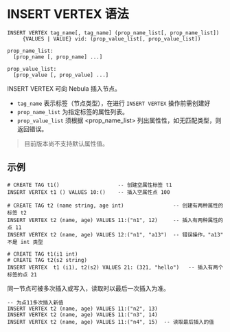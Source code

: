 # INSERT VERTEX 语法

```
INSERT VERTEX tag_name[, tag_name] (prop_name_list[, prop_name_list])
     {VALUES | VALUE} vid: (prop_value_list[, prop_value_list])

prop_name_list:
  [prop_name [, prop_name] ...]

prop_value_list:
  [prop_value [, prop_value] ...]
```

INSERT VERTEX 可向 Nebula 插入节点。

- `tag_name` 表示标签（节点类型），在进行 `INSERT VERTEX` 操作前需创建好
- `prop_name_list` 为指定标签的属性列表。
- `prop_value_list` 须根据 <prop_name_list> 列出属性性，如无匹配类型，则返回错误。

> 目前版本尚不支持默认属性值。

## 示例

```
# CREATE TAG t1()                   -- 创建空属性标签 t1
INSERT VERTEX t1 () VALUES 10:()    -- 插入空属性点 100
```

```
# CREATE TAG t2 (name string, age int)                -- 创建有两种属性的标签 t2
INSERT VERTEX t2 (name, age) VALUES 11:("n1", 12)     -- 插入有两种属性的点 11
INSERT VERTEX t2 (name, age) VALUES 12:("n1", "a13")  -- 错误操作，"a13" 不是 int 类型
```

```
# CREATE TAG t1(i1 int)
# CREATE TAG t2(s2 string)
INSERT VERTEX  t1 (i1), t2(s2) VALUES 21: (321, "hello")   -- 插入有两个标签的点 21
```

同一节点可被多次插入或写入，读取时以最后一次插入为准。

```
-- 为点11多次插入新值
INSERT VERTEX t2 (name, age) VALUES 11:("n2", 13)
INSERT VERTEX t2 (name, age) VALUES 11:("n3", 14)
INSERT VERTEX t2 (name, age) VALUES 11:("n4", 15)  -- 读取最后插入的值
```
